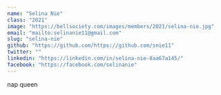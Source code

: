 ```yaml
---
name: "Selina Nie"
class: "2021"
image: "https://bellsociety.com/images/members/2021/selina-nie.jpg"
email: "mailto:selinanie11@gmail.com"
slug: "selina-nie"
github: "https://github.com/https://github.com/snie11"
twitter: ""
linkedin: "https://linkedin.com/in/selina-nie-8aa67a145/"
facebook: "https://facebook.com/selinanie"
---
```

nap queen